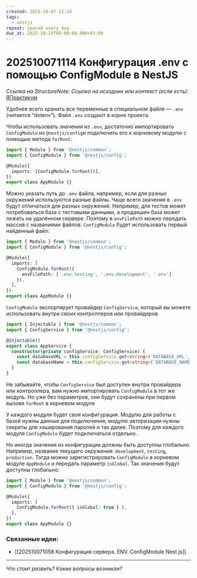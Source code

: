 ```yaml
---
created: 2025-10-07 11:14
tags:
  - nestjs
repeat: spaced every day
due_at: 2025-10-24T06:00:00.000+03:00
---
```

# 202510071114 Конфигурация .env с помощью ConfigModule в NestJS

*Ссылка на StructureNote:*
*Ссылка на исходник или контекст (если есть):* [ЯПрактикум](https://practicum.yandex.ru/trainer/backend-nodejs/lesson/64506ddc-7e9d-440a-acf6-bda3f77dd69f/)

Удобнее всего хранить все переменные в специальном файле — `.env` (читается “dotenv”). Файл `.env` создают в корне проекта.

Чтобы использовать значения из `.env`, достаточно импортировать `ConfigModule` из `@nestjs/config`и подключить его к корневому модулю с помощью метода `forRoot`:

```ts
import { Module } from '@nestjs/common';
import { ConfigModule } from '@nestjs/config';

@Module({
  imports: [ConfigModule.forRoot()],
})
export class AppModule {}
```

Можно указать путь до `.env` файла, например, если для разных окружений используются разные файлы. Чаще всего значения в `.env` будут отличаться для разных окружений. Например, для тестов может потребоваться база с тестовыми данными, а продакшен база может лежать на удалённом сервере. Поэтому в `envFilePath` можно передать массив с названиями файлов. `ConfigModule` будет использовать первый найденный файл:

```ts
import { Module } from '@nestjs/common';
import { ConfigModule } from '@nestjs/config';

@Module({
  imports: [
    ConfigModule.forRoot({
      envFilePath: ['.env.testing', '.env.development', '.env']
    }),
  ],
})
export class AppModule {}
```

`ConfigModule` экспортирует провайдер `ConfigService`, который вы можете использовать внутри своих контроллеров или провайдеров

```ts
import { Injectable } from '@nestjs/common';
import { ConfigService } from '@nestjs/config';

@Injectable()
export class AppService {
  constructor(private configService: ConfigService) {
    const databaseURL = this.configService.get<string>('DATABASE_URL', 'postgres://localhost');
    const databaseName = this.configService.get<string>('DATABASE_NAME', 'db');
  }
}
```

Не забывайте, чтобы `ConfigService` был доступен внутри провайдера или контроллера, вам нужно импортировать `ConfigModule` в тот же модуль. Но уже без параметров, они будут сохранены при первом вызове `forRoot` в корневом модуле

У каждого модуля будет своя конфигурация. Модулю для работы с базой нужны данные для подключения, модулю авторизации нужны секреты для хэширования паролей и так далее. Поэтому для каждого модуля `ConfigModule` будет подключаться отдельно.

Но иногда значения из конфигурации должны быть доступны глобально. Например, название текущего окружения: `development`, `testing`, `production`. Тогда можно зарегистрировать `ConfigModule` в корневом модуле `AppModule` и передать параметр `isGlobal`. Так значения будут доступны глобально:

```ts
import { Module } from '@nestjs/common';
import { ConfigModule } from '@nestjs/config';

@Module({
  imports: [
    ConfigModule.forRoot({ isGlobal: true } ),
  ],
})
export class AppModule {}
```

### Связанные идеи:

* [[202510071058 Конфигурация сервера. ENV. ConfigModule Nest.js]]
---

*Что стоит развить? Какие вопросы возникли?*
